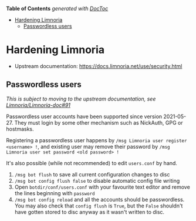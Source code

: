 <!-- START doctoc generated TOC please keep comment here to allow auto update -->
<!-- DON'T EDIT THIS SECTION, INSTEAD RE-RUN doctoc TO UPDATE -->
**Table of Contents**  *generated with [DocToc](https://github.com/thlorenz/doctoc)*

- [Hardening Limnoria](#hardening-limnoria)
  - [Passwordless users](#passwordless-users)

<!-- END doctoc generated TOC please keep comment here to allow auto update -->

# Hardening Limnoria

- Upstream documentation: https://docs.limnoria.net/use/security.html

## Passwordless users

_This is subject to moving to the upstream documentation, see [Limnoria/Limnoria-doc#91](https://github.com/Limnoria/Limnoria-doc/issues/91)_

Passwordless user accounts have been supported since version 2021-05-27.
They must login by some other mechanism such as NickAuth, GPG or hostmasks.

Registering a passwordless user happens by `/msg Limnoria user register <username> !`,
and existing user may remove their password by `/msg Limnoria user set password <old password> !`

It's also possible (while not recommended) to edit `users.conf` by hand.

1. `/msg bot flush` to save all current configuration changes to disc
1. `/msg bot config flush false` to disable automatic config file writing
1. Open `botdir/conf/users.conf` with your favourite text editor and remove
   the lines beginning with `password`
1. `/msg bot config reload` and all the accounts should be passwordless. You
   may also check that `config flush` is `True`, but the `False` shouldn't
   have gotten stored to disc anyway as it wasn't written to disc.
